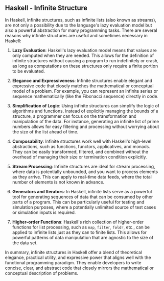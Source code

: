 ## Haskell - Infinite Structure

In Haskell, infinite structures, such as infinite lists (also known as streams), are not only a possibility due to the language's lazy evaluation model but also a powerful abstraction for many programming tasks. There are several reasons why infinite structures are useful and sometimes necessary in Haskell:

1. **Lazy Evaluation**: Haskell's lazy evaluation model means that values are only computed when they are needed. This allows for the definition of infinite structures without causing a program to run indefinitely or crash, as long as computations on these structures only require a finite portion to be evaluated.

2. **Elegance and Expressiveness**: Infinite structures enable elegant and expressive code that closely matches the mathematical or conceptual model of a problem. For example, you can represent an infinite series or sequence mathematically (like the Fibonacci sequence) directly in code.

3. **Simplification of Logic**: Using infinite structures can simplify the logic of algorithms and functions. Instead of explicitly managing the bounds of a structure, a programmer can focus on the transformation and manipulation of the data. For instance, generating an infinite list of prime numbers allows for easy filtering and processing without worrying about the size of the list ahead of time.

4. **Composability**: Infinite structures work well with Haskell's high-level abstractions, such as functions, functors, applicatives, and monads. They can be easily transformed, filtered, and combined without the overhead of managing their size or termination condition explicitly.

5. **Stream Processing**: Infinite structures are ideal for stream processing, where data is potentially unbounded, and you want to process elements as they arrive. This can apply to real-time data feeds, where the total number of elements is not known in advance.

6. **Generators and Iterators**: In Haskell, infinite lists serve as a powerful tool for generating sequences of data that can be consumed by other parts of a program. This can be particularly useful for testing and simulation purposes, where a potentially unlimited source of test cases or simulation inputs is required.

7. **Higher-order Functions**: Haskell's rich collection of higher-order functions for list processing, such as `map`, `filter`, `foldr`, etc., can be applied to infinite lists just as they can to finite lists. This allows for powerful patterns of data manipulation that are agnostic to the size of the data set.

In summary, infinite structures in Haskell offer a blend of theoretical elegance, practical utility, and expressive power that aligns well with the functional programming paradigm. They enable developers to write concise, clear, and abstract code that closely mirrors the mathematical or conceptual description of problems.
